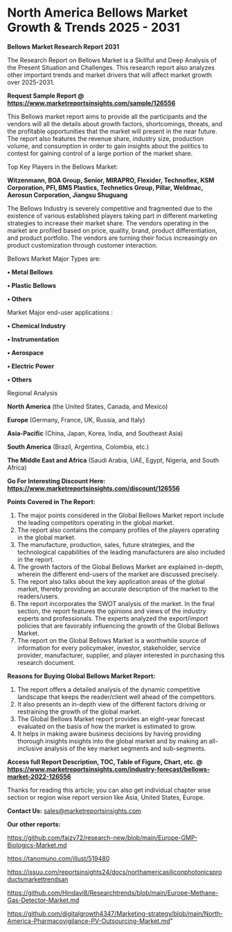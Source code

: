 # North America Bellows Market Growth & Trends 2025 - 2031

<strong>Bellows Market Research Report 2031</strong>

The Research Report on Bellows Market is a Skillful and Deep Analysis of the Present Situation and Challenges. This research report also analyzes other important trends and market drivers that will affect market growth over 2025-2031.

<strong>Request Sample Report @ <a href=https://www.marketreportsinsights.com/sample/126556>https://www.marketreportsinsights.com/sample/126556</a></strong>

This Bellows market report aims to provide all the participants and the vendors will all the details about growth factors, shortcomings, threats, and the profitable opportunities that the market will present in the near future. The report also features the revenue share, industry size, production volume, and consumption in order to gain insights about the politics to contest for gaining control of a large portion of the market share.

Top Key Players in the Bellows Market:

<strong>Witzenmann, BOA Group, Senior, MIRAPRO, Flexider, Technoflex, KSM Corporation, PFI, BMS Plastics, Technetics Group, Pillar, Weldmac, Aerosun Corporation, Jiangsu Shuguang</strong>

The Bellows Industry is severely competitive and fragmented due to the existence of various established players taking part in different marketing strategies to increase their market share. The vendors operating in the market are profiled based on price, quality, brand, product differentiation, and product portfolio. The vendors are turning their focus increasingly on product customization through customer interaction.

Bellows Market Major Types are:

<strong>• Metal Bellows

• Plastic Bellows

• Others</strong>

Market Major end-user applications :

<strong>• Chemical Industry

• Instrumentation

• Aerospace

• Electric Power

• Others</strong>

Regional Analysis

</u><strong><b>North America</b></strong> (the United States, Canada, and Mexico)

<strong><b>Europe </b></strong>(Germany, France, UK, Russia, and Italy)

<strong><b>Asia-Pacific</b></strong> (China, Japan, Korea, India, and Southeast Asia)

<strong><b>South America</b></strong> (Brazil, Argentina, Colombia, etc.)

<strong><b>The Middle East and Africa</b></strong> (Saudi Arabia, UAE, Egypt, Nigeria, and South Africa)

<strong>Go For Interesting Discount Here: <a href=https://www.marketreportsinsights.com/discount/126556>https://www.marketreportsinsights.com/discount/126556</a></strong>

<strong>Points Covered in The Report:</strong>
<ol>
  <li>The major points considered in the Global Bellows Market report include the leading competitors operating in the global market.</li>
  <li>The report also contains the company profiles of the players operating in the global market.</li>
  <li>The manufacture, production, sales, future strategies, and the technological capabilities of the leading manufacturers are also included in the report.</li>
  <li>The growth factors of the Global Bellows Market are explained in-depth, wherein the different end-users of the market are discussed precisely.</li>
  <li>The report also talks about the key application areas of the global market, thereby providing an accurate description of the market to the readers/users.</li>
  <li>The report incorporates the SWOT analysis of the market. In the final section, the report features the opinions and views of the industry experts and professionals. The experts analyzed the export/import policies that are favorably influencing the growth of the Global Bellows Market.</li>
  <li>The report on the Global Bellows Market is a worthwhile source of information for every policymaker, investor, stakeholder, service provider, manufacturer, supplier, and player interested in purchasing this research document.</li>
</ol>
<strong>Reasons for Buying Global Bellows Market Report:</strong>

<ol>
  <li>The report offers a detailed analysis of the dynamic competitive landscape that keeps the reader/client well ahead of the competitors.</li>
  <li>It also presents an in-depth view of the different factors driving or restraining the growth of the global market.</li>
  <li>The Global Bellows Market report provides an eight-year forecast evaluated on the basis of how the market is estimated to grow.</li>
  <li>It helps in making aware business decisions by having providing thorough insights insights into the global market and by making an all-inclusive analysis of the key market segments and sub-segments.</li>
</ol>
<strong>Access full Report Description, TOC, Table of Figure, Chart, etc. @ <a href=https://www.marketreportsinsights.com/industry-forecast/bellows-market-2022-126556>https://www.marketreportsinsights.com/industry-forecast/bellows-market-2022-126556</a></strong>


Thanks for reading this article; you can also get individual chapter wise section or region wise report version like Asia, United States, Europe.

<strong>Contact Us:</strong>
sales@marketreportsinsights.com

<strong>Our other reports:</strong>

<a href=https://github.com/faizy72/research-new/blob/main/Europe-GMP-Biologics-Market.md>https://github.com/faizy72/research-new/blob/main/Europe-GMP-Biologics-Market.md</a>

<a href=https://tanomuno.com/illust/519480>https://tanomuno.com/illust/519480</a>

<a href=https://issuu.com/reportsinsights24/docs/northamericasiliconphotonicsproductsmarkettrendsan>https://issuu.com/reportsinsights24/docs/northamericasiliconphotonicsproductsmarkettrendsan</a>

<a href=https://github.com/Hindavi8/Researchtrends/blob/main/Europe-Methane-Gas-Detector-Market.md>https://github.com/Hindavi8/Researchtrends/blob/main/Europe-Methane-Gas-Detector-Market.md</a>

<a href=https://github.com/digitalgrowth4347/Marketing-strategy/blob/main/North-America-Pharmacovigilance-PV-Outsourcing-Market.md>https://github.com/digitalgrowth4347/Marketing-strategy/blob/main/North-America-Pharmacovigilance-PV-Outsourcing-Market.md</a>"

